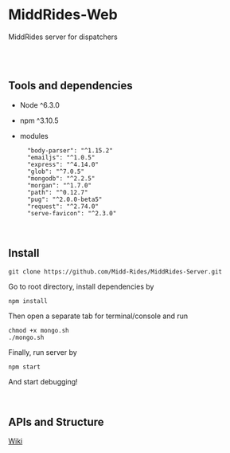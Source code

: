 # MiddRides-Web
MiddRides server for dispatchers

<br/><br/>

## Tools and dependencies
* Node ^6.3.0
* npm ^3.10.5
* modules

        "body-parser": "^1.15.2"
        "emailjs": "^1.0.5"
        "express": "^4.14.0"
        "glob": "^7.0.5"
        "mongodb": "^2.2.5"
        "morgan": "^1.7.0"
        "path": "^0.12.7"
        "pug": "^2.0.0-beta5"
        "request": "^2.74.0"
        "serve-favicon": "^2.3.0"

<br/>

## Install
    git clone https://github.com/Midd-Rides/MiddRides-Server.git

Go to root directory, install dependencies by
    
    npm install

Then open a separate tab for terminal/console and run

    chmod +x mongo.sh
    ./mongo.sh

Finally, run server by

    npm start

And start debugging!

<br/>

## APIs and Structure

[Wiki](https://github.com/Midd-Rides/MiddRides-Server/wiki)